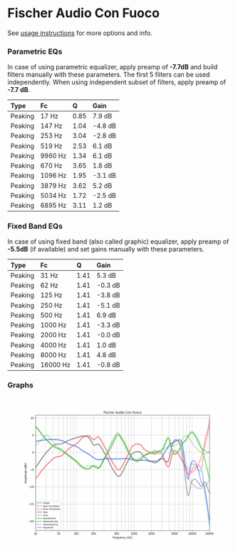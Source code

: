 # Fischer Audio Con Fuoco
See [usage instructions](https://github.com/jaakkopasanen/AutoEq#usage) for more options and info.

### Parametric EQs
In case of using parametric equalizer, apply preamp of **-7.7dB** and build filters manually
with these parameters. The first 5 filters can be used independently.
When using independent subset of filters, apply preamp of **-7.7 dB**.

| Type    | Fc      |    Q | Gain    |
|:--------|:--------|:-----|:--------|
| Peaking | 17 Hz   | 0.85 | 7.9 dB  |
| Peaking | 147 Hz  | 1.04 | -4.8 dB |
| Peaking | 253 Hz  | 3.04 | -2.8 dB |
| Peaking | 519 Hz  | 2.53 | 6.1 dB  |
| Peaking | 9960 Hz | 1.34 | 6.1 dB  |
| Peaking | 670 Hz  | 3.65 | 1.8 dB  |
| Peaking | 1096 Hz | 1.95 | -3.1 dB |
| Peaking | 3879 Hz | 3.62 | 5.2 dB  |
| Peaking | 5034 Hz | 1.72 | -2.5 dB |
| Peaking | 6895 Hz | 3.11 | 1.2 dB  |

### Fixed Band EQs
In case of using fixed band (also called graphic) equalizer, apply preamp of **-5.5dB**
(if available) and set gains manually with these parameters.

| Type    | Fc       |    Q | Gain    |
|:--------|:---------|:-----|:--------|
| Peaking | 31 Hz    | 1.41 | 5.3 dB  |
| Peaking | 62 Hz    | 1.41 | -0.3 dB |
| Peaking | 125 Hz   | 1.41 | -3.8 dB |
| Peaking | 250 Hz   | 1.41 | -5.1 dB |
| Peaking | 500 Hz   | 1.41 | 6.9 dB  |
| Peaking | 1000 Hz  | 1.41 | -3.3 dB |
| Peaking | 2000 Hz  | 1.41 | -0.0 dB |
| Peaking | 4000 Hz  | 1.41 | 1.0 dB  |
| Peaking | 8000 Hz  | 1.41 | 4.8 dB  |
| Peaking | 16000 Hz | 1.41 | -0.8 dB |

### Graphs
![](./Fischer%20Audio%20Con%20Fuoco.png)